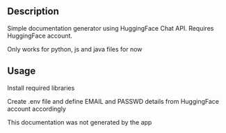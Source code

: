 ## Description
Simple documentation generator using HuggingFace Chat API. Requires HuggingFace account.

Only works for python, js and java files for now 

## Usage
Install required libraries

Create .env file and define EMAIL and PASSWD details from HuggingFace account accordingly

This documentation was not generated by the app

